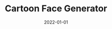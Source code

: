 ---
title: Cartoon Face Generator
summary: Write about your project here...
tags:
  - CV
date: 2022-01-01
external_link: http://github.com
---